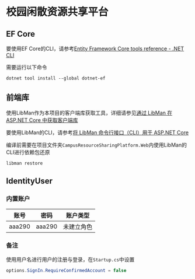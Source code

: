 # 校园闲散资源共享平台

## EF Core

要使用EF Core的CLI，请参考[Entity Framework Core tools reference - .NET CLI](https://docs.microsoft.com/en-us/ef/core/miscellaneous/cli/dotnet)

需要运行以下命令
```Console
dotnet tool install --global dotnet-ef
```
 
## 前端库

使用LibMan作为本项目的客户端库获取工具，详细请参见[通过 LibMan 在 ASP.NET Core 中获取客户端库](https://docs.microsoft.com/zh-cn/aspnet/core/client-side/libman)

要使用LibMan的CLI，请参考[将 LibMan 命令行接口（CLI）用于 ASP.NET Core](https://docs.microsoft.com/zh-cn/aspnet/core/client-side/libman/libman-cli)


编译前需要在项目文件夹`CampusResourceSharingPlatform.Web`内使用LibMan的CLI进行依赖包还原
```
libman restore
```

## IdentityUser

### 内置账户

|账号|密码|账户类型|
|:-----:|:-----:|:-----:|
|aaa290|aaa290|未建立角色|

### 备注

使用用户名进行用户的注册与登录，在`Startup.cs`中设置
```csharp
options.SignIn.RequireConfirmedAccount = false
```
